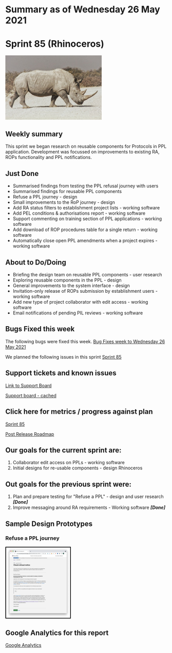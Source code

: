 # Summary as of Wednesday 26 May 2021 

# Sprint 85 (Rhinoceros)

<img width="300" alt="A white rhinocerous" title="Attrib By Rodrigo J De Marco - Imported from 500px (archived version) by the Archive Team. (detail page), CC0, https://commons.wikimedia.org/w/index.php?curid=71347103" src="graphs/rhino.png">

## Weekly summary 

This sprint we began research on reusable components for Protocols in PPL application. Development was focussed on improvements to existing RA, ROPs functionality and PPL notifications.

## Just Done
* Summarised findings from testing  the PPL refusal journey with users
* Summarised findings for reusable PPL components
* Refuse a PPL journey - design
* Small improvements to the RoP journey - design
* Add RA status filters to establishment project lists - working software
* Add PEL conditions & authorisations report - working software 
* Support commenting on training section of PPL applications - working software
* Add download of ROP procedures table for a single return - working software
* Automatically close open PPL amendments when a project expires - working software

## About to Do/Doing
* Briefing the design team on reusable PPL components - user research
* Exploring reusable components in the PPL - design 
* General improvements to the system interface - design
* Invitation-only release of ROPs submission by establishment users - working software
* Add new type of project collaborator with edit access - working software
* Email notifications of pending PIL reviews - working software

## Bugs Fixed this week
The following bugs were fixed this week.
[Bug Fixes week to Wednesday 26 May 2021](graphs/bugs26052021.png)

We planned the following issues in this sprint 
[Sprint 85](graphs/sprint26052021.png)

## Support tickets and known issues
[Link to Support Board](https://collaboration.homeoffice.gov.uk/jira/secure/RapidBoard.jspa?rapidView=1717&selectedIssue=ASSB-253)

[Support board - cached](graphs/supportBoard26052021.png)

## Click here for metrics / progress against plan
[Sprint 85](graphs/progress26052021.png)

[Post Release Roadmap](graphs/roadmap26052021.png)

## Our goals for the current sprint are:
1. Collaborator edit access on PPLs - working software 
2. Initial designs for re-usable components - design Rhinoceros

## Out goals for the previous sprint were:
1. Plan and prepare testing for "Refuse a PPL" - design and user research ***[Done]***
2. Improve messaging around RA requirements - Working software ***[Done]***

## Sample Design Prototypes
### Refuse a PPL journey
<a href="graphs/proto1_26052021.png"><img src="graphs/proto1_26052021.png" alt="HTML5 Icon" width="200" style="border:2px solid black"></a>
<br>

## Google Analytics for this report
[Google Analytics](graphs/GA26052021.png)

